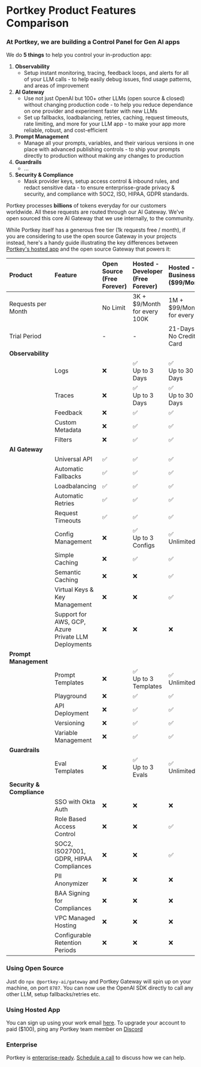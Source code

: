 # Portkey Product Features Comparison

### At Portkey, we are building a Control Panel for Gen AI apps

We do **5 things** to help you control your in-production app:
1. **Observability**
    * Setup instant monitoring, tracing, feedback loops, and alerts for all of your LLM calls - to help easily debug issues, find usage patterns, and areas of improvement
3. **AI Gateway**
    * Use not just OpenAI but 100+ other LLMs (open source & closed) without changing production code - to help you reduce dependance on one provider and experiment faster with new LLMs
    * Set up fallbacks, loadbalancing, retries, caching, request timeouts, rate limiting, and more for your LLM app - to make your app more reliable, robust, and cost-efficient
3. **Prompt Management**
    * Manage all your prompts, variables, and their various versions in one place with advanced publishing controls - to ship your prompts directly to production without making any changes to production
4. **Guardrails**
   * ...
5. **Security & Compliance**
   * Mask provider keys, setup access control & inbound rules, and redact sensitive data - to ensure enterprisse-grade privacy & security, and compliance with SOC2, ISO, HIPAA, GDPR standards.

Portkey processes **billions** of tokens everyday for our customers worldwide. All these requests are routed through our AI Gateway. We've open sourced this core AI Gateway that we use internally, to the community. 

While Portkey itself has a generous free tier (1k requests free / month), if you are considering to use the open source Gateway in your projects instead, here's a handy guide illustrating the key differences between [Portkey's hosted app](https://app.portkey.ai/) and the open source Gateway that powers it:

| Product | Feature | Open Source <br>(Free Forever) | Hosted - Developer<br>(Free Forever) | Hosted - Business<br>($99/Month) | Enterprise <br>(On-Prem) |
| :- | :- | :- | :- | :- | :- |
| Requests per Month |  | No Limit | 3K + $9/Month<br>for every 100K | 1M + $99/Month<br>for every 1M | Unlimited |
| Trial Period | | - | - | 21-Days<br>No Credit Card | 2-Months<br>Money Back | 
| **Observability** | | | |
| | Logs | ❌ | ✅ <br>Up to 3 Days | ✅ <br>Up to 30 Days | ✅ <br>Unlimited |
| | Traces | ❌ | ✅  <br>Up to 3 Days | ✅ <br>Up to 30 Days | ✅ <br>Unlimited |
| | Feedback | ❌ | ✅  | ✅ | ✅ |
| | Custom Metadata | ❌ | ✅  | ✅ | ✅ |
| | Filters | ❌ | ✅  | ✅ | ✅ |
| **AI Gateway** | | | |
| | Universal API | ✅ | ✅  | ✅ | ✅ |
| | Automatic Fallbacks | ✅ | ✅  | ✅ | ✅ |
| | Loadbalancing | ✅ | ✅  | ✅ | ✅ |
| | Automatic Retries | ✅ | ✅  | ✅ | ✅ |
| | Request Timeouts | ✅ | ✅  | ✅ | ✅ |
| | Config Management | ❌ | ✅ <br>Up to 3 Configs | ✅ <br>Unlimited | ✅ <br>Unlimited |
| | Simple Caching | ❌ | ✅ | ✅ | ✅ |
| | Semantic Caching | ❌ | ❌ | ✅ | ✅ |
| | Virtual Keys & Key Management | ❌ | ❌ | ✅ | ✅ |
| | Support for AWS, GCP, Azure <br>Private LLM Deployments | ❌ | ❌ | ❌ | ✅ |
| **Prompt Management** | | | |
| | Prompt Templates | ❌ | ✅ <br>Up to 3 Templates | ✅ <br>Unlimited | ✅ <br>Unlimited |
| | Playground | ❌ | ✅ | ✅ | ✅ |
| | API Deployment | ❌ | ✅ | ✅ | ✅ |
| | Versioning | ❌ | ✅ | ✅ | ✅ |
| | Variable Management | ❌ | ✅  | ✅ | ✅ |
| **Guardrails** | | | |
| | Eval Templates | ❌ | ✅ <br>Up to 3 Evals | ✅ <br> Unlimited | ✅ <br> Unlimited |
| **Security & Compliance** | | | |
| | SSO with Okta Auth | ❌ | ❌ | ❌ | ✅ |
| | Role Based<br>Access Control | ❌ | ❌ | ✅ | ✅ |
| | SOC2, ISO27001,<br>GDPR, HIPAA Compliances | ❌ | ❌ | ✅ | ✅ |
| | PII Anonymizer | ❌ | ❌ | ❌ | ✅ |
| | BAA Signing<br>for Compliances | ❌ | ❌ | ❌ | ✅ |
| | VPC Managed Hosting | ❌ | ❌ | ❌ | ✅ |
| | Configurable Retention<br>Periods | ❌ | ❌ | ❌ | ✅ |

### Using Open Source
Just do `npx @portkey-ai/gateway` and Portkey Gateway will spin up on your machine, on port `8787`. You can now use the OpenAI SDK directly to call any other LLM, setup fallbacks/retries etc.

### Using Hosted App
You can sign up using your work email [here](https://app.portkey.ai/). To upgrade your account to paid ($100), ping any Portkey team member on [Discord](https://portkey.ai/community)

### Enterprise
Portkey is [enterprise-ready](https://saasboomi.org/postman-postbot-gen-ai-case-study/). [Schedule a call](https://calendly.com/rohit-portkey/enterprise-demo) to discuss how we can help.
